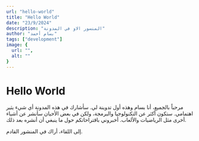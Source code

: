 ```yaml
---
url: "hello-world"
title: "Hello World"
date: "23/9/2024"
description: "المنسور الاو في المدونة"
author: "بسام أحمد"
tags: ["development"]
image: {
  url: "",
  alt: ""
}
---
```

# Hello World

مرحباً بالجميع، أنا بسام وهذه أول تدوينة لي.
سأشارك في هذه المدونة أي شيء يثير اهتمامي. ستكون أكثر عن التكنولوجيا والبرمجة، ولكن في بعض الأحيان سأنشر عن أشياء أخرى مثل الرياضيات والألعاب.
أخبروني باقتراحاتكم حول ما ينبغي أن أنشره بعد ذلك.

إلى اللقاء، أراك في المنشور القادم.
